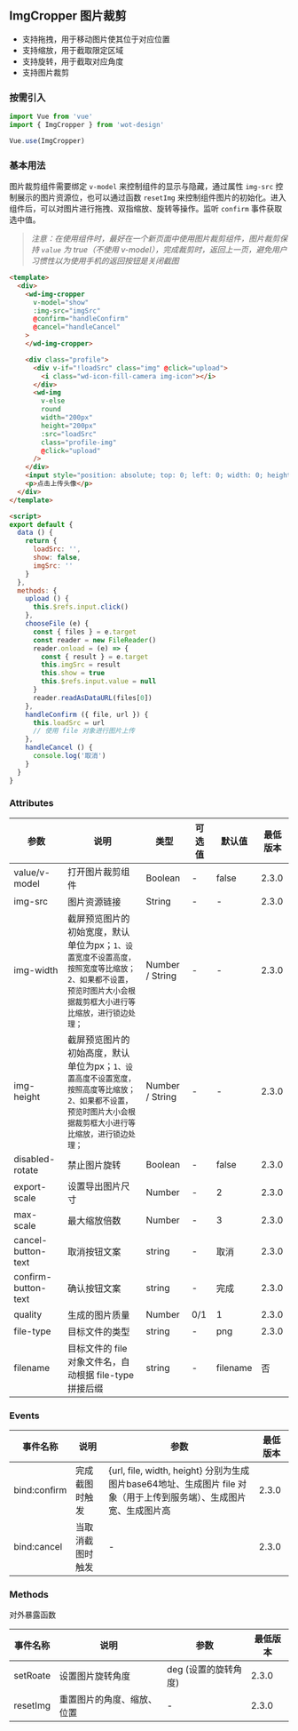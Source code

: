 ## ImgCropper 图片裁剪

- 支持拖拽，用于移动图片使其位于对应位置
- 支持缩放，用于截取限定区域
- 支持旋转，用于截取对应角度
- 支持图片裁剪

### 按需引入

```javascript
import Vue from 'vue'
import { ImgCropper } from 'wot-design'

Vue.use(ImgCropper)
```

### 基本用法

图片裁剪组件需要绑定 `v-model` 来控制组件的显示与隐藏，通过属性 `img-src` 控制展示的图片资源位，也可以通过函数 `resetImg` 来控制组件图片的初始化。进入组件后，可以对图片进行拖拽、双指缩放、旋转等操作。监听 `confirm` 事件获取选中值。

> *注意：在使用组件时，最好在一个新页面中使用图片裁剪组件，图片裁剪保持 `value` 为 true（不使用 v-model），完成裁剪时，返回上一页，避免用户习惯性以为使用手机的返回按钮是关闭截图*

```html
<template>
  <div>
    <wd-img-cropper
      v-model="show"
      :img-src="imgSrc"
      @confirm="handleConfirm"
      @cancel="handleCancel"
    >
    </wd-img-cropper>

    <div class="profile">
      <div v-if="!loadSrc" class="img" @click="upload">
        <i class="wd-icon-fill-camera img-icon"></i>
      </div>
      <wd-img
        v-else
        round
        width="200px"
        height="200px"
        :src="loadSrc"
        class="profile-img"
        @click="upload"
      />
    </div>
    <input style="position: absolute; top: 0; left: 0; width: 0; height: 0; opacity: 0;" type="file" ref="input" @change="chooseFile" />
    <p>点击上传头像</p>
  </div>
</template>

<script>
export default {
  data () {
    return {
      loadSrc: '',
      show: false,
      imgSrc: ''
    }
  },
  methods: {
    upload () {
      this.$refs.input.click()
    },
    chooseFile (e) {
      const { files } = e.target
      const reader = new FileReader()
      reader.onload = (e) => {
        const { result } = e.target
        this.imgSrc = result
        this.show = true
        this.$refs.input.value = null
      }
      reader.readAsDataURL(files[0])
    },
    handleConfirm ({ file, url }) {
      this.loadSrc = url
      // 使用 file 对象进行图片上传
    },
    handleCancel () {
      console.log('取消')
    }
  }
}
```

### Attributes

| 参数 | 说明 | 类型 | 可选值 | 默认值 | 最低版本 |
|-----|------|-----|-------|-------|---------|
| value/v-model | 打开图片裁剪组件 | Boolean | - | false | 2.3.0 |
| img-src | 图片资源链接 | String | - | - | 2.3.0 |
| img-width | 截屏预览图片的初始宽度，默认单位为px；`1、设置宽度不设置高度，按照宽度等比缩放；2、如果都不设置，预览时图片大小会根据裁剪框大小进行等比缩放，进行锁边处理；` | Number / String | - | - | 2.3.0 |
| img-height | 截屏预览图片的初始高度，默认单位为px；`1、设置高度不设置宽度，按照高度等比缩放；2、如果都不设置，预览时图片大小会根据裁剪框大小进行等比缩放，进行锁边处理；` | Number / String | - | - | 2.3.0 |
| disabled-rotate | 禁止图片旋转 | Boolean | - | false | 2.3.0 |
| export-scale | 设置导出图片尺寸 | Number | - | 2 | 2.3.0 |
| max-scale | 最大缩放倍数 | Number | - | 3 | 2.3.0 |
| cancel-button-text | 取消按钮文案 | string | - | 取消 | 2.3.0 |
| confirm-button-text | 确认按钮文案 | string | - | 完成 | 2.3.0 |
| quality | 生成的图片质量 | Number | 0/1 | 1 | 2.3.0 |
| file-type | 目标文件的类型 | string | - | png | 2.3.0 |
| filename | 目标文件的 file 对象文件名，自动根据 file-type 拼接后缀 | string | - | filename | 否 |

### Events

| 事件名称 | 说明 | 参数 | 最低版本 |
|---------|-----|-----|---------|
| bind:confirm | 完成截图时触发 | {url, file, width, height} 分别为生成图片base64地址、生成图片 file 对象（用于上传到服务端）、生成图片宽、生成图片高 | 2.3.0 |
| bind:cancel | 当取消截图时触发 | - | 2.3.0 |

### Methods

对外暴露函数

| 事件名称 | 说明 | 参数 | 最低版本 |
|---------|-----|-----|---------|
| setRoate | 设置图片旋转角度 | deg (设置的旋转角度) | 2.3.0 |
| resetImg | 重置图片的角度、缩放、位置 | - | 2.3.0 |
